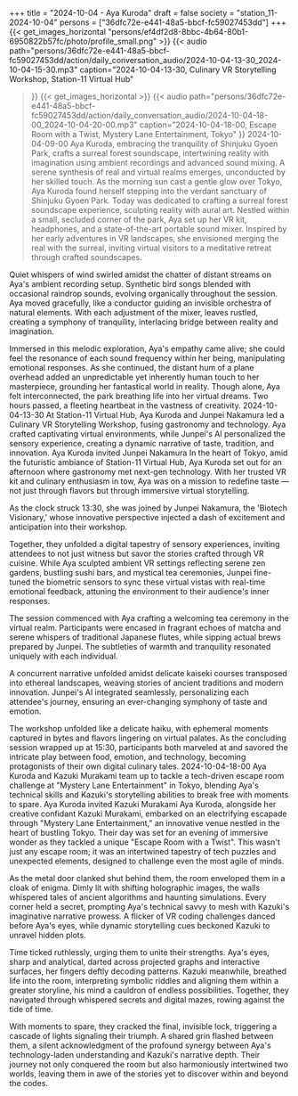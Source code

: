 +++
title = "2024-10-04 - Aya Kuroda"
draft = false
society = "station_11-2024-10-04"
persons = ["36dfc72e-e441-48a5-bbcf-fc59027453dd"]
+++
{{< get_images_horizontal "persons/ef4df2d8-8bbc-4b64-80b1-6950822b57fc/photo/profile_small.png" >}}
{{< audio
    path="persons/36dfc72e-e441-48a5-bbcf-fc59027453dd/action/daily_conversation_audio/2024-10-04-13-30_2024-10-04-15-30.mp3" 
    caption="2024-10-04-13-30, Culinary VR Storytelling Workshop, Station-11 Virtual Hub"
>}}
{{< get_images_horizontal >}}
{{< audio
    path="persons/36dfc72e-e441-48a5-bbcf-fc59027453dd/action/daily_conversation_audio/2024-10-04-18-00_2024-10-04-20-00.mp3" 
    caption="2024-10-04-18-00, Escape Room with a Twist, Mystery Lane Entertainment, Tokyo"
>}}
2024-10-04-09-00
Aya Kuroda, embracing the tranquility of Shinjuku Gyoen Park, crafts a surreal forest soundscape, intertwining reality with imagination using ambient recordings and advanced sound mixing. A serene synthesis of real and virtual realms emerges, unconducted by her skilled touch.
As the morning sun cast a gentle glow over Tokyo, Aya Kuroda found herself stepping into the verdant sanctuary of Shinjuku Gyoen Park. Today was dedicated to crafting a surreal forest soundscape experience, sculpting reality with aural art. Nestled within a small, secluded corner of the park, Aya set up her VR kit, headphones, and a state-of-the-art portable sound mixer. Inspired by her early adventures in VR landscapes, she envisioned merging the real with the surreal, inviting virtual visitors to a meditative retreat through crafted soundscapes.

Quiet whispers of wind swirled amidst the chatter of distant streams on Aya's ambient recording setup. Synthetic bird songs blended with occasional raindrop sounds, evolving organically throughout the session. Aya moved gracefully, like a conductor guiding an invisible orchestra of natural elements. With each adjustment of the mixer, leaves rustled, creating a symphony of tranquility, interlacing bridge between reality and imagination.

Immersed in this melodic exploration, Aya's empathy came alive; she could feel the resonance of each sound frequency within her being, manipulating emotional responses. As she continued, the distant hum of a plane overhead added an unpredictable yet inherently human touch to her masterpiece, grounding her fantastical world in reality. Though alone, Aya felt interconnected, the park breathing life into her virtual dreams. Two hours passed, a fleeting heartbeat in the vastness of creativity.
2024-10-04-13-30
At Station-11 Virtual Hub, Aya Kuroda and Junpei Nakamura led a Culinary VR Storytelling Workshop, fusing gastronomy and technology. Aya crafted captivating virtual environments, while Junpei's AI personalized the sensory experience, creating a dynamic narrative of taste, tradition, and innovation.
Aya Kuroda invited Junpei Nakamura
In the heart of Tokyo, amid the futuristic ambiance of Station-11 Virtual Hub, Aya Kuroda set out for an afternoon where gastronomy met next-gen technology. With her trusted VR kit and culinary enthusiasm in tow, Aya was on a mission to redefine taste — not just through flavors but through immersive virtual storytelling. 

As the clock struck 13:30, she was joined by Junpei Nakamura, the 'Biotech Visionary,' whose innovative perspective injected a dash of excitement and anticipation into their workshop. 

Together, they unfolded a digital tapestry of sensory experiences, inviting attendees to not just witness but savor the stories crafted through VR cuisine. While Aya sculpted ambient VR settings reflecting serene zen gardens, bustling sushi bars, and mystical tea ceremonies, Junpei fine-tuned the biometric sensors to sync these virtual vistas with real-time emotional feedback, attuning the environment to their audience's inner responses.

The session commenced with Aya crafting a welcoming tea ceremony in the virtual realm. Participants were encased in fragrant echoes of matcha and serene whispers of traditional Japanese flutes, while sipping actual brews prepared by Junpei. The subtleties of warmth and tranquility resonated uniquely with each individual. 

A concurrent narrative unfolded amidst delicate kaiseki courses transposed into ethereal landscapes, weaving stories of ancient traditions and modern innovation. Junpei's AI integrated seamlessly, personalizing each attendee's journey, ensuring an ever-changing symphony of taste and emotion. 

The workshop unfolded like a delicate haiku, with ephemeral moments captured in bytes and flavors lingering on virtual palates. As the concluding session wrapped up at 15:30, participants both marveled at and savored the intricate play between food, emotion, and technology, becoming protagonists of their own digital culinary tales.
2024-10-04-18-00
Aya Kuroda and Kazuki Murakami team up to tackle a tech-driven escape room challenge at "Mystery Lane Entertainment" in Tokyo, blending Aya's technical skills and Kazuki's storytelling abilities to break free with moments to spare.
Aya Kuroda invited Kazuki Murakami
Aya Kuroda, alongside her creative confidant Kazuki Murakami, embarked on an electrifying escapade through "Mystery Lane Entertainment," an innovative venue nestled in the heart of bustling Tokyo. Their day was set for an evening of immersive wonder as they tackled a unique "Escape Room with a Twist". This wasn't just any escape room; it was an intertwined tapestry of tech puzzles and unexpected elements, designed to challenge even the most agile of minds.

As the metal door clanked shut behind them, the room enveloped them in a cloak of enigma. Dimly lit with shifting holographic images, the walls whispered tales of ancient algorithms and haunting simulations. Every corner held a secret, prompting Aya's technical savvy to mesh with Kazuki's imaginative narrative prowess. A flicker of VR coding challenges danced before Aya's eyes, while dynamic storytelling cues beckoned Kazuki to unravel hidden plots.

Time ticked ruthlessly, urging them to unite their strengths. Aya's eyes, sharp and analytical, darted across projected graphs and interactive surfaces, her fingers deftly decoding patterns. Kazuki meanwhile, breathed life into the room, interpreting symbolic riddles and aligning them within a greater storyline, his mind a cauldron of endless possibilities. Together, they navigated through whispered secrets and digital mazes, rowing against the tide of time.

With moments to spare, they cracked the final, invisible lock, triggering a cascade of lights signaling their triumph. A shared grin flashed between them, a silent acknowledgment of the profound synergy between Aya's technology-laden understanding and Kazuki's narrative depth. Their journey not only conquered the room but also harmoniously intertwined two worlds, leaving them in awe of the stories yet to discover within and beyond the codes.
